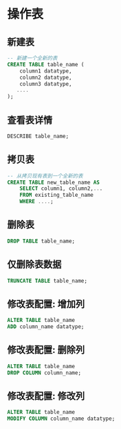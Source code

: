 # 操作表

## 新建表

```sql
-- 新建一个全新的表
CREATE TABLE table_name (
    column1 datatype,
    column2 datatype,
    column3 datatype,
   ....
);
```

## 查看表详情

```sql
DESCRIBE table_name;
```

## 拷贝表

```sql
-- 从拷贝现有表到一个全新的表
CREATE TABLE new_table_name AS
    SELECT column1, column2,...
    FROM existing_table_name
    WHERE ....;
```

## 删除表

```sql
DROP TABLE table_name;
```

## 仅删除表数据

```sql
TRUNCATE TABLE table_name;
```

## 修改表配置: 增加列

```sql
ALTER TABLE table_name
ADD column_name datatype;
```

## 修改表配置: 删除列

```sql
ALTER TABLE table_name
DROP COLUMN column_name;
```

## 修改表配置: 修改列

```sql
ALTER TABLE table_name
MODIFY COLUMN column_name datatype;
```
